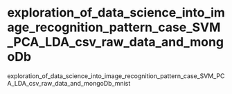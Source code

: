# exploration_of_data_science_into_image_recognition_pattern_case_SVM_PCA_LDA_csv_raw_data_and_mongoDb
exploration_of_data_science_into_image_recognition_pattern_case_SVM_PCA_LDA_csv_raw_data_and_mongoDb_mnist

